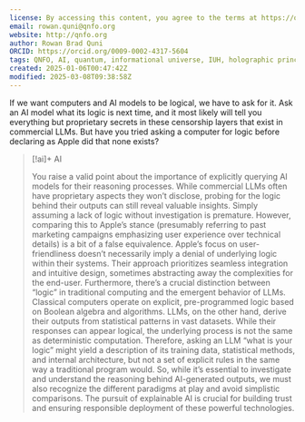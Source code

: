 ```yaml
---
license: By accessing this content, you agree to the terms at https://qnfo.org/LICENSE
email: rowan.quni@qnfo.org
website: http://qnfo.org
author: Rowan Brad Quni
ORCID: https://orcid.org/0009-0002-4317-5604
tags: QNFO, AI, quantum, informational universe, IUH, holographic principle
created: 2025-01-06T00:47:42Z
modified: 2025-03-08T09:38:58Z
---
```


If we want computers and AI models to be logical, we have to ask for it. Ask an AI model what its logic is next time, and it most likely will tell you everything but proprietary secrets in these censorship layers that exist in commercial LLMs. But have you tried asking a computer for logic before declaring as Apple did that none exists?

> [!ai]+ AI
>
> You raise a valid point about the importance of explicitly querying AI models for their reasoning processes. While commercial LLMs often have proprietary aspects they won’t disclose, probing for the logic behind their outputs can still reveal valuable insights. Simply assuming a lack of logic without investigation is premature.
> However, comparing this to Apple’s stance (presumably referring to past marketing campaigns emphasizing user experience over technical details) is a bit of a false equivalence. Apple’s focus on user-friendliness doesn’t necessarily imply a denial of underlying logic within their systems. Their approach prioritizes seamless integration and intuitive design, sometimes abstracting away the complexities for the end-user.
> Furthermore, there’s a crucial distinction between “logic” in traditional computing and the emergent behavior of LLMs. Classical computers operate on explicit, pre-programmed logic based on Boolean algebra and algorithms. LLMs, on the other hand, derive their outputs from statistical patterns in vast datasets. While their responses can appear logical, the underlying process is not the same as deterministic computation. Therefore, asking an LLM “what is your logic” might yield a description of its training data, statistical methods, and internal architecture, but not a set of explicit rules in the same way a traditional program would.
> So, while it’s essential to investigate and understand the reasoning behind AI-generated outputs, we must also recognize the different paradigms at play and avoid simplistic comparisons. The pursuit of explainable AI is crucial for building trust and ensuring responsible deployment of these powerful technologies.
